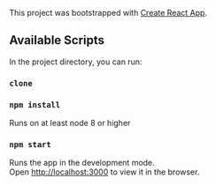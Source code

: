 This project was bootstrapped with [Create React App](https://github.com/facebook/create-react-app).

## Available Scripts

In the project directory, you can run:

### `clone`

### `npm install`
Runs on at least node 8 or higher

### `npm start`

Runs the app in the development mode.<br>
Open [http://localhost:3000](http://localhost:3000) to view it in the browser.



